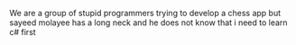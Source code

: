 We are a group of stupid programmers trying to develop a chess app
but sayeed molayee has a long neck and he does not know that i need to learn c# first
